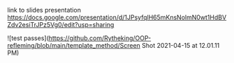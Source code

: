 link to slides presentation
https://docs.google.com/presentation/d/1JPsyfqlH65mKnsNolmN0wt1HdBVZdv2esiTrJPz5Vg0/edit?usp=sharing

![test passes](https://github.com/Rytheking/OOP-refleming/blob/main/template_method/Screen Shot 2021-04-15 at 12.01.11 PM)
